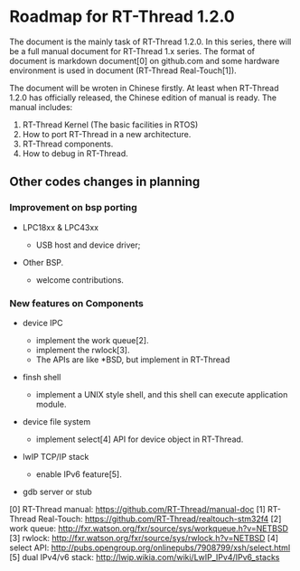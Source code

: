 # Roadmap for RT-Thread 1.2.0 #

The document is the mainly task of RT-Thread 1.2.0. In this series, there will be a full manual document for RT-Thread 1.x series. The format of document is markdown document[0] on github.com and some hardware environment is used in document (RT-Thread Real-Touch[1]).

The document will be wroten in Chinese firstly. At least when RT-Thread 1.2.0 has officially released, the Chinese edition of manual is ready. The manual includes:

1. RT-Thread Kernel (The basic facilities in RTOS)
2. How to port RT-Thread in a new architecture.
3. RT-Thread components.
4. How to debug in RT-Thread. 

## Other codes changes in planning ##

### Improvement on bsp porting ###

- LPC18xx & LPC43xx
  * USB host and device driver;

- Other BSP.
  * welcome contributions. 

### New features on Components ###

- device IPC
  * implement the work queue[2].
  * implement the rwlock[3].
  * The APIs are like *BSD, but implement in RT-Thread

- finsh shell
  * implement a UNIX style shell, and this shell can execute application module. 

- device file system
  * implement select[4] API for device object in RT-Thread. 

- lwIP TCP/IP stack
  * enable IPv6 feature[5].

- gdb server or stub

[0] RT-Thread manual: https://github.com/RT-Thread/manual-doc
[1] RT-Thread Real-Touch: https://github.com/RT-Thread/realtouch-stm32f4
[2] work queue: http://fxr.watson.org/fxr/source/sys/workqueue.h?v=NETBSD
[3] rwlock: http://fxr.watson.org/fxr/source/sys/rwlock.h?v=NETBSD
[4] select API: http://pubs.opengroup.org/onlinepubs/7908799/xsh/select.html
[5] dual IPv4/v6 stack: http://lwip.wikia.com/wiki/LwIP_IPv4/IPv6_stacks
